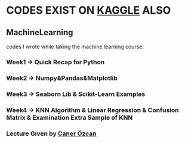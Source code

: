 # CODES EXIST ON [KAGGLE](https://www.kaggle.com/muharremaslan) ALSO 

## MachineLearning 
codes I wrote while taking the machine learning course.

### Week1 -> Quick Recap for Python
### Week2 -> Numpy&Pandas&Matplotlib
### Week3 -> Seaborn Lib & Scikit-Learn Examples
### Week4 -> KNN Algorithm & Linear Regression & Confusion Matrix & Examination Extra Sample of KNN


### Lecture Gıven by [Caner Özcan](https://www.linkedin.com/in/caner-%C3%B6zcan-0a4a04114/?originalSubdomain=tr)
